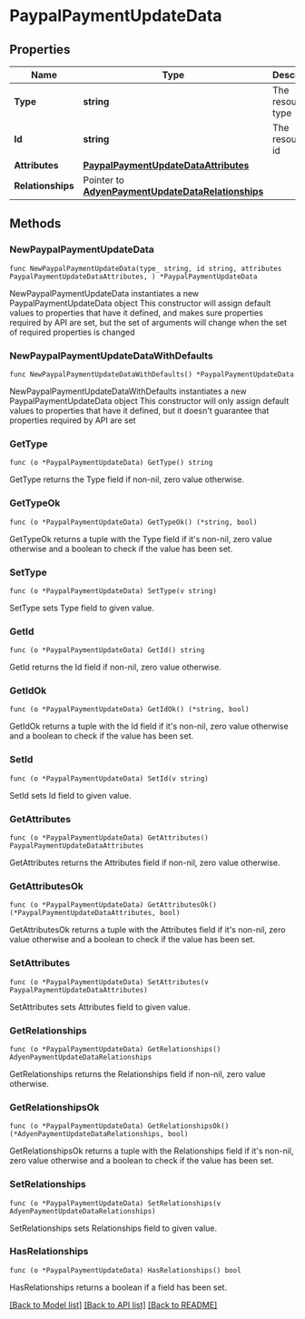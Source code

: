 # PaypalPaymentUpdateData

## Properties

Name | Type | Description | Notes
------------ | ------------- | ------------- | -------------
**Type** | **string** | The resource&#39;s type | 
**Id** | **string** | The resource&#39;s id | 
**Attributes** | [**PaypalPaymentUpdateDataAttributes**](PaypalPaymentUpdateDataAttributes.md) |  | 
**Relationships** | Pointer to [**AdyenPaymentUpdateDataRelationships**](AdyenPaymentUpdateDataRelationships.md) |  | [optional] 

## Methods

### NewPaypalPaymentUpdateData

`func NewPaypalPaymentUpdateData(type_ string, id string, attributes PaypalPaymentUpdateDataAttributes, ) *PaypalPaymentUpdateData`

NewPaypalPaymentUpdateData instantiates a new PaypalPaymentUpdateData object
This constructor will assign default values to properties that have it defined,
and makes sure properties required by API are set, but the set of arguments
will change when the set of required properties is changed

### NewPaypalPaymentUpdateDataWithDefaults

`func NewPaypalPaymentUpdateDataWithDefaults() *PaypalPaymentUpdateData`

NewPaypalPaymentUpdateDataWithDefaults instantiates a new PaypalPaymentUpdateData object
This constructor will only assign default values to properties that have it defined,
but it doesn't guarantee that properties required by API are set

### GetType

`func (o *PaypalPaymentUpdateData) GetType() string`

GetType returns the Type field if non-nil, zero value otherwise.

### GetTypeOk

`func (o *PaypalPaymentUpdateData) GetTypeOk() (*string, bool)`

GetTypeOk returns a tuple with the Type field if it's non-nil, zero value otherwise
and a boolean to check if the value has been set.

### SetType

`func (o *PaypalPaymentUpdateData) SetType(v string)`

SetType sets Type field to given value.


### GetId

`func (o *PaypalPaymentUpdateData) GetId() string`

GetId returns the Id field if non-nil, zero value otherwise.

### GetIdOk

`func (o *PaypalPaymentUpdateData) GetIdOk() (*string, bool)`

GetIdOk returns a tuple with the Id field if it's non-nil, zero value otherwise
and a boolean to check if the value has been set.

### SetId

`func (o *PaypalPaymentUpdateData) SetId(v string)`

SetId sets Id field to given value.


### GetAttributes

`func (o *PaypalPaymentUpdateData) GetAttributes() PaypalPaymentUpdateDataAttributes`

GetAttributes returns the Attributes field if non-nil, zero value otherwise.

### GetAttributesOk

`func (o *PaypalPaymentUpdateData) GetAttributesOk() (*PaypalPaymentUpdateDataAttributes, bool)`

GetAttributesOk returns a tuple with the Attributes field if it's non-nil, zero value otherwise
and a boolean to check if the value has been set.

### SetAttributes

`func (o *PaypalPaymentUpdateData) SetAttributes(v PaypalPaymentUpdateDataAttributes)`

SetAttributes sets Attributes field to given value.


### GetRelationships

`func (o *PaypalPaymentUpdateData) GetRelationships() AdyenPaymentUpdateDataRelationships`

GetRelationships returns the Relationships field if non-nil, zero value otherwise.

### GetRelationshipsOk

`func (o *PaypalPaymentUpdateData) GetRelationshipsOk() (*AdyenPaymentUpdateDataRelationships, bool)`

GetRelationshipsOk returns a tuple with the Relationships field if it's non-nil, zero value otherwise
and a boolean to check if the value has been set.

### SetRelationships

`func (o *PaypalPaymentUpdateData) SetRelationships(v AdyenPaymentUpdateDataRelationships)`

SetRelationships sets Relationships field to given value.

### HasRelationships

`func (o *PaypalPaymentUpdateData) HasRelationships() bool`

HasRelationships returns a boolean if a field has been set.


[[Back to Model list]](../README.md#documentation-for-models) [[Back to API list]](../README.md#documentation-for-api-endpoints) [[Back to README]](../README.md)


